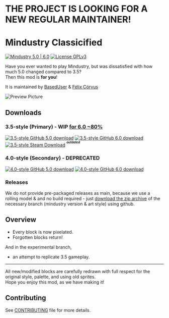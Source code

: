# **THE PROJECT IS LOOKING FOR A NEW REGULAR MAINTAINER!**

# Mindustry Classicified
[![Mindustry 5.0 | 6.0](https://img.shields.io/badge/Mindustry-5.0%20%7C%206.0-ffd37f)](https://github.com/Anuken/Mindustry/releases) [![License GPLv3](https://img.shields.io/github/license/BasedUser/MindustryClassicified)](LICENSE)

Have you ever wanted to play Mindustry, but was dissatisfied with how much 5.0 changed compared to 3.5?  
Then this mod is **for you**!

It is maintained by [BasedUser](https://github.com/BasedUser) & [Félix Córvus](https://github.com/Remint32)

![Preview Picture](preview.png "\"Crumbling City\" by Flor3nce2456")

## Downloads
### 3.5-style (Primary) - WIP [for 6.0 ~80%](https://github.com/BasedUser/MindustryClassicified/issues)
[![3.5-style GitHub 5.0 download](https://img.shields.io/badge/Classicified%20for%205.0-master-green?style=flat&logo=github)](https://github.com/BasedUser/MindustryClassicified/archive/5.0.zip "Download for Mindustry 5.0") [![3.5-style GitHub 6.0 download](https://img.shields.io/badge/Classicified%20for%206.0-6.0-green?style=flat&logo=github)](https://github.com/BasedUser/MindustryClassicified/archive/master.zip "Download for Mindustry 6.0") [![3.5-style Steam Download](https://img.shields.io/steam/downloads/2165646242?label=Steam&logo=steam)](https://steamcommunity.com/sharedfiles/filedetails/?id=2165646242 "Download from Steam [Outdated]") <sup><sup>***outdated***</sup></sup>

### 4.0-style (Secondary) - DEPRECATED
[![4.0-style GitHub 5.0 download](https://img.shields.io/badge/Pixelated%20for%205.0-4.0--style%2F5.0-green?style=flat&logo=github)](https://github.com/BasedUser/MindustryClassicified/archive/4.0-style/5.0.zip "Download for Mindustry 5.0") [![4.0-style GitHub 6.0 download](https://img.shields.io/badge/Pixelated%20for%206.0-4.0--style%2F6.0-green?style=flat&logo=github)](https://github.com/BasedUser/MindustryClassicified/archive/4.0-style/6.0.zip "Download for Mindustry 6.0")

### Releases
We do not provide pre-packaged releases as main, because we use a rolling model & and no build required - just [download the zip archive](https://github.com/BasedUser/MindustryClassicified#downloads) of the necessary branch (mindustry version & art style) using github.

## Overview
  - Every block is now pixelated.
  - Forgotten blocks return!
  
And in the experimental branch,
  - an attempt to replicate 3.5 gameplay.

***
All new/modified blocks are carefully redrawn with full respect for the original style, palette, and using old sprites.  
Hope you enjoy this mod, as we have making it!

## Contributing
See [CONTRIBUTING](CONTRIBUTING.md) file for more details.
